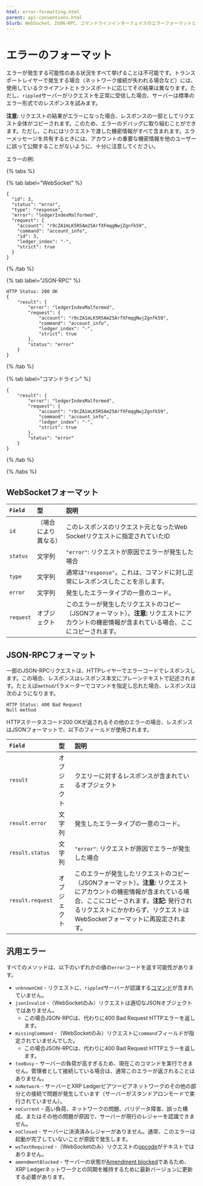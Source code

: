 ```yaml
---
html: error-formatting.html
parent: api-conventions.html
blurb: WebSocket、JSON-RPC、コマンドラインインターフェイスのエラーフォーマットと汎用エラーコードです。
---
```

# エラーのフォーマット

エラーが発生する可能性のある状況をすべて挙げることは不可能です。トランスポートレイヤーで発生する場合（ネットワーク接続が失われる場合など）には、使用しているクライアントとトランスポートに応じてその結果は異なります。ただし、`rippled`サーバーがリクエストを正常に受信した場合、サーバーは標準のエラー形式でのレスポンスを試みます。

**注意:** リクエストの結果がエラーになった場合、レスポンスの一部としてリクエスト全体がコピーされます。このため、エラーのデバッグに取り組むことができます。ただし、これにはリクエストで渡した機密情報がすべて含まれます。エラーメッセージを共有するときには、アカウントの重要な機密情報を他のユーザーに誤って公開することがないように、十分に注意してください。


エラーの例:

{% tabs %}

{% tab label="WebSocket" %}
```
{
  "id": 3,
  "status": "error",
  "type": "response",
  "error": "ledgerIndexMalformed",
  "request": {
    "account": "r9cZA1mLK5R5Am25ArfXFmqgNwjZgnfk59",
    "command": "account_info",
    "id": 3,
    "ledger_index": "-",
    "strict": true
  }
}
```
{% /tab %}

{% tab label="JSON-RPC" %}
```
HTTP Status: 200 OK
{
    "result": {
        "error": "ledgerIndexMalformed",
        "request": {
            "account": "r9cZA1mLK5R5Am25ArfXFmqgNwjZgnfk59",
            "command": "account_info",
            "ledger_index": "-",
            "strict": true
        },
        "status": "error"
    }
}
```
{% /tab %}

{% tab label="コマンドライン" %}
```
{
    "result": {
        "error": "ledgerIndexMalformed",
        "request": {
            "account": "r9cZA1mLK5R5Am25ArfXFmqgNwjZgnfk59",
            "command": "account_info",
            "ledger_index": "-",
            "strict": true
        },
        "status": "error"
    }
}
```
{% /tab %}

{% /tabs %}


## WebSocketフォーマット

| `Field`   | 型       | 説明                                                  |
|:----------|:---------|:------------------------------------------------------|
| `id` | （場合により異なる） | このレスポンスのリクエスト元となったWeb Socketリクエストに指定されていたID |
| `status` | 文字列 | `"error"`: リクエストが原因でエラーが発生した場合 |
| `type` | 文字列 | 通常は`"response"`。これは、コマンドに対し正常にレスポンスしたことを示します。 |
| `error` | 文字列 | 発生したエラータイプの一意のコード。 |
| `request` | オブジェクト | このエラーが発生したリクエストのコピー（JSONフォーマット）。**注意:** リクエストにアカウントの機密情報が含まれている場合、ここにコピーされます。 |


## JSON-RPCフォーマット

一部のJSON-RPCリクエストは、HTTPレイヤーでエラーコードでレスポンスします。この場合、レスポンスはレスポンス本文にプレーンテキストで記述されます。たとえば`method`パラメーターでコマンドを指定し忘れた場合、レスポンスは次のようになります。

```
HTTP Status: 400 Bad Request
Null method
```

HTTPステータスコード200 OKが返されるその他のエラーの場合、レスポンスはJSONフォーマットで、以下のフィールドが使用されます。

| `Field`          | 型     | 説明                                             |
|:-----------------|:-------|:-------------------------------------------------|
| `result` | オブジェクト | クエリーに対するレスポンスが含まれているオブジェクト |
| `result.error` | 文字列 | 発生したエラータイプの一意のコード。 |
| `result.status` | 文字列 | `"error"`: リクエストが原因でエラーが発生した場合 |
| `result.request` | オブジェクト | このエラーが発生したリクエストのコピー（JSONフォーマット）。**注意:** リクエストにアカウントの機密情報が含まれている場合、ここにコピーされます。**注記:** 発行されるリクエストにかかわらず、リクエストはWebSocketフォーマットに再設定されます。 |


## 汎用エラー

すべてのメソッドは、以下のいずれかの値の`error`コードを返す可能性があります。

* `unknownCmd` - リクエストに、`rippled`サーバーが認識する[コマンド](../index.md)が含まれていません。
* `jsonInvalid` -（WebSocketのみ）リクエストは適切なJSONオブジェクトではありません。
  * この場合JSON-RPCは、代わりに400 Bad Request HTTPエラーを返します。
* `missingCommand` -（WebSocketのみ）リクエストに`command`フィールドが指定されていませんでした。
  * この場合JSON-RPCは、代わりに400 Bad Request HTTPエラーを返します。
* `tooBusy` - サーバーの負荷が高すぎるため、現在このコマンドを実行できません。管理者として接続している場合は、通常このエラーが返されることはありません。
* `noNetwork` - サーバーとXRP Ledgerピアツーピアネットワークのその他の部分との接続で問題が発生しています（サーバーがスタンドアロンモードで実行されていません）。
* `noCurrent` - 高い負荷、ネットワークの問題、バリデータ障害、誤った構成、またはその他の問題が原因で、サーバーが現行のレジャーを認識できません。
* `noClosed` - サーバーに決済済みレジャーがありません。通常、このエラーは起動が完了していないことが原因で発生します。
* `wsTextRequired` -（WebSocketのみ）リクエストの[opcode](https://tools.ietf.org/html/rfc6455#section-5.2)がテキストではありません。
* `amendmentBlocked` - サーバーの状態が[Amendment blocked](../../../concepts/networks-and-servers/amendments.md#amendment-blocked)であるため、XRP Ledgerネットワークとの同期を維持するために最新バージョンに更新する必要があります。
